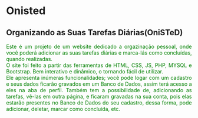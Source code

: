 # Onisted

## Organizando as Suas Tarefas Diárias(OniSTeD)
<p style="color: green; text-align: justify;">
    Este é um projeto de um website dedicado a orgazinação pessoal, onde você poderá adicionar as suas tarefas diárias e marca-lás como concluídas, quando realizadas. <br>
    O site foi feito a partir das ferramentas de HTML, CSS, JS, PHP, MYSQL e Bootstrap. Bem interativo e dinâmico, o tornando fácil de utilizar. <br>
    Ele apresenta inúmeras funcionalidades; você pode logar com um cadastro e seus dados ficarão gravados em um Banco de Dados, assim terá acesso a eles na aba de perfil. Também tem a possibilidade de, adicionando as tarefas, vê-las em outra página, e ficaram gravadas na sua conta, pois elas estarão presentes no Banco de Dados do seu cadastro, dessa forma, pode adicionar, deletar, marcar como concluída, etc. <br>
</p>